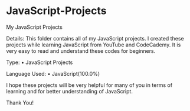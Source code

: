 # JavaScript-Projects
My JavaScript Projects

Details:
This folder contains all of my JavaScript projects. I created these projects while learning JavaScript from YouTube and CodeCademy. It is very easy to read and understand these codes for beginners.

Type:
• JavaScript Projects

Language Used:
• JavaScript(100.0%)

I hope these projects will be very helpful for many of you in terms of learning and for better understanding of JavaScript.

Thank You!
